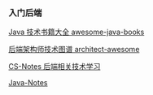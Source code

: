 ### 入门后端

[Java 技术书籍大全 awesome-java-books](https://github.com/sorenduan/awesome-java-books)

[后端架构师技术图谱 architect-awesome](https://github.com/xingshaocheng/architect-awesome)

[CS-Notes 后端相关技术学习](https://github.com/CyC2018/CS-Notes)

[Java-Notes](https://github.com/PansonPanson/Java-Notes)